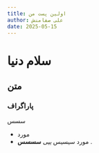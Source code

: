 ```yaml
---
title: اولین پست من
author: علی صفامنش
date: 2025-05-15
---
```


# سلام دنیا
## متن
### پاراگراف
سسس
* مورد
* مورد
سیسیس
*ییی*
**سسسس**
  .
